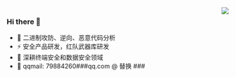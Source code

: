 <img align="right" src="https://github-readme-stats.vercel.app/api?username=strivexjun&theme=default&show_icons=true"/>

### Hi there 👋

- 🔭 二进制攻防、逆向、恶意代码分析  
- ⚡ 安全产品研发，红队武器库研发
- 🌱 深耕终端安全和数据安全领域
- 💬 qqmail: 79884260###qq.com  @ 替换 ###



